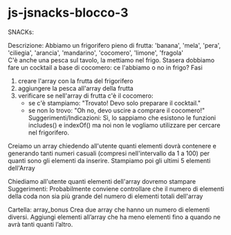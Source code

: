 # js-jsnacks-blocco-3

SNACKs:

<!-- 1. TuttiFrutti -->
<!-- Cartella array-lista -->

Descrizione:
Abbiamo un frigorifero pieno di frutta: 'banana', 'mela', 'pera', 'ciliegia', 'arancia', 'mandarino', 'cocomero', 'limone', 'fragola'  
C'è anche una pesca sul tavolo, la mettiamo nel frigo.
Stasera dobbiamo fare un cocktail a base di cocomero: ce l'abbiamo o no in frigo?
Fasi
1. creare l'array con la frutta del frigorifero
2. aggiungere la pesca all'array della frutta
3. verificare se nell'array di frutta c'è il cocomero:
   - se c'è stampiamo: "Trovato! Devo solo preparare il cocktail."
   - se non lo trovo: "Oh no, devo uscire a comprare il cocomero!"
Suggerimenti/Indicazioni:
Sì, lo sappiamo che esistono le funzioni includes() e indexOf() ma noi non le vogliamo utilizzare 
per cercare nel frigorifero.

<!-- workflow -->
<!-- 
creo un Array con gli elementi che mi sono stati forniti 
-controllo quali elementi sono presenti al suo interno 
-faccio un Array.push('pesca'); per agiungere l'elemento che ho sul tavolo
-controllo se dentro l'Array è presente 'cocomero'
-se e presente stampa "Trovato! Devo solo preparare il cocktail."
-altrimenti stampa  "Oh no, devo uscire a comprare il cocomero!" 
-->



<!-- 2. La coda dell'Array -->
<!-- Cartella: array_tail -->

Creiamo  un array chiedendo all'utente quanti elementi dovrà contenere e
generando tanti numeri casuali (compresi nell'intervallo da 1 a 100) per quanti sono gli elementi da inserire.
Stampiamo poi gli ultimi 5 elementi dell'Array

<!-- workflow -->

<!-- 
 dichiaro una variabile dove tramite un prompt faccio inserire al utente il numero di array che vuole generare 
 creo un controllo sul numero di array
 creo un ciclo 'for' per generare le stringhe degli array
 con un console.log stampo gli ultimi 5 elementi del Array
 -->

<!-- Bonus: -->

Chiediamo all'utente quanti elementi dell'array dovremo stampare
Suggerimenti:
Probabilmente  conviene controllare che il numero di elementi della coda non sia più grande del numero di elementi totali dell'array

<!-- 3.  (Bonus) -->

Cartella: array_bonus
Crea due array che hanno un numero di elementi diversi.
Aggiungi elementi all’array che ha meno elementi fino a quando ne avrà tanti quanti l’altro.